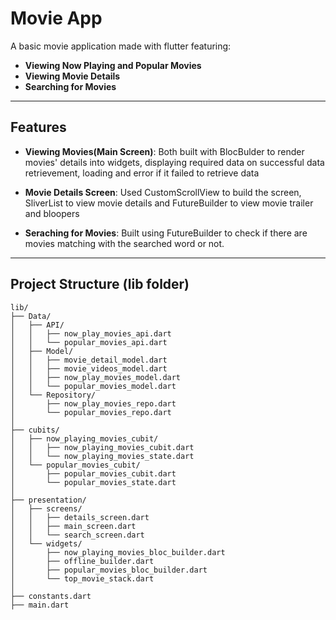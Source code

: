 # Movie App

A basic movie application made with flutter featuring:

* **Viewing Now Playing and Popular Movies**
* **Viewing Movie Details**
* **Searching for Movies**
---

## Features

* **Viewing Movies(Main Screen)**: Both built with BlocBulder to render movies' details into widgets, displaying required data on successful data retrievement, loading and error if it failed to retrieve data

* **Movie Details Screen**: Used CustomScrollView to build the screen, SliverList to view movie details and FutureBuilder to view movie trailer and bloopers

* **Seraching for Movies**: Built using FutureBuilder to check if there are movies matching with the searched word or not.

---

## Project Structure (lib folder)

```text
lib/
├── Data/
│   ├── API/
│   │   ├── now_play_movies_api.dart
│   │   └── popular_movies_api.dart
│   ├── Model/
│   │   ├── movie_detail_model.dart
│   │   ├── movie_videos_model.dart
│   │   ├── now_play_movies_model.dart
│   │   └── popular_movies_model.dart
│   └── Repository/
│       ├── now_play_movies_repo.dart
│       └── popular_movies_repo.dart
│
├── cubits/
│   ├── now_playing_movies_cubit/
│   │   ├── now_playing_movies_cubit.dart
│   │   └── now_playing_movies_state.dart
│   └── popular_movies_cubit/
│       ├── popular_movies_cubit.dart
│       └── popular_movies_state.dart
│
├── presentation/
│   ├── screens/
│   │   ├── details_screen.dart
│   │   ├── main_screen.dart
│   │   └── search_screen.dart
│   └── widgets/
│       ├── now_playing_movies_bloc_builder.dart
│       ├── offline_builder.dart
│       ├── popular_movies_bloc_builder.dart
│       └── top_movie_stack.dart
│
├── constants.dart
├── main.dart
```
